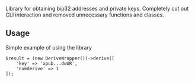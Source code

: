Library for obtaining bip32 addresses and private keys. Completely cut out CLI interaction and removed unnecessary functions and classes.

## Usage
Simple example of using the library

    $result = (new DeriveWrapper())->derive([  
	    'key' => 'xpub...dwUR',
	    'numderive' => 1
    ]);